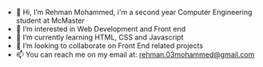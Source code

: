 - 👋 Hi, I’m Rehman Mohammed, i'm a second year Computer Engineering student at McMaster
- 👀 I’m interested in Web Development and Front end
- 🌱 I’m currently learning HTML, CSS and Javascript
- 💞️ I’m looking to collaborate on Front End related projects
- 📫 You can reach me on my email at: rehman.03mohammed@gmail.com

<!---
rehmanmo/rehmanmo is a ✨ special ✨ repository because its `README.md` (this file) appears on your GitHub profile.
You can click the Preview link to take a look at your changes.
--->
